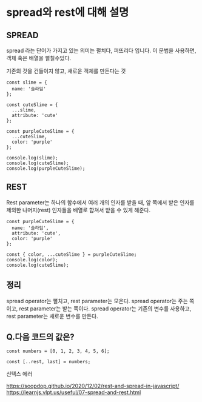 # spread와 rest에 대해 설명

## SPREAD
 spread 라는 단어가 가지고 있는 의미는 펼치다, 퍼뜨리다 입니다. 이 문법을 사용하면, 객체 혹은 배열을 펼칠수있다.

 기존의 것을 건들이지 않고, 새로운 객체를 만든다는 것 
```
const slime = {
  name: '슬라임'
};

const cuteSlime = {
  ...slime,
  attribute: 'cute'
};

const purpleCuteSlime = {
  ...cuteSlime,
  color: 'purple'
};

console.log(slime);
console.log(cuteSlime);
console.log(purpleCuteSlime);
```


## REST
Rest parameter는 하나의 함수에서 여러 개의 인자를 받을 때, 앞 쪽에서 받은 인자를 제외한 나머지(rest) 인자들을 배열로 합쳐서 받을 수 있게 해준다.

```
const purpleCuteSlime = {
  name: '슬라임',
  attribute: 'cute',
  color: 'purple'
};

const { color, ...cuteSlime } = purpleCuteSlime;
console.log(color);
console.log(cuteSlime);
```


## 정리
spread operator는 펼치고, rest parameter는 모은다.
spread operator는 주는 쪽이고, rest parameter는 받는 쪽이다.
spread operator는 기존의 변수를 사용하고, rest parameter는 새로운 변수를 만든다.

## Q.다음 코드의 값은?
```
const numbers = [0, 1, 2, 3, 4, 5, 6];

const [..rest, last] = numbers;
```
신텍스 에러

https://soopdop.github.io/2020/12/02/rest-and-spread-in-javascript/
 https://learnjs.vlpt.us/useful/07-spread-and-rest.html